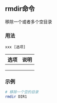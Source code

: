 ## rmdir命令
移除一个或者多个空目录

### 用法
```
xxx [选项]
```

| 选项 | 说明
| --- | ---
|  | 
|  | 
|  | 

### 示例
```sh
# 移除一个空的目录
rmdir DIR1
```

